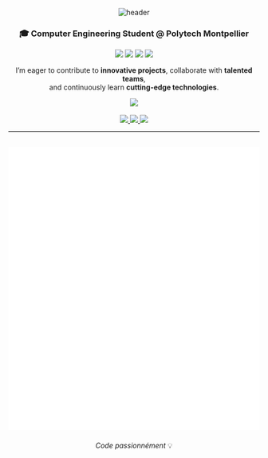 <div align="center">
  
![header](https://capsule-render.vercel.app/api?type=waving&color=0:2E3192,100:1BFFFF&height=200&section=header&text=Eugénio%20BAYE&fontSize=50&fontColor=f7f7f7&animation=fadeIn&fontAlignY=38)

### 🎓 Computer Engineering Student @ Polytech Montpellier

<!-- Domain badges -->
<p>
  <img src="https://img.shields.io/badge/Software%20Engineering-2E86C1?style=for-the-badge&logo=github&logoColor=white" />
  <img src="https://img.shields.io/badge/Project%20Management-28B463?style=for-the-badge&logo=trello&logoColor=white" />
  <img src="https://img.shields.io/badge/AI-AF7AC5?style=for-the-badge&logo=python&logoColor=white" />
  <img src="https://img.shields.io/badge/DevOps-E67E22?style=for-the-badge&logo=docker&logoColor=white" />
</p>

I’m eager to contribute to <b>innovative projects</b>, collaborate with <b>talented teams</b>,  
and continuously learn <b>cutting-edge technologies</b>.

<img src="https://github-readme-stats.vercel.app/api?username=Eugenio-BAYE&show_icons=true&theme=transparent&hide_border=true" height="180" />

<p align="center">
  <a href="https://eugeniobaye.fr">
    <img src="https://img.shields.io/badge/Website-222222?style=for-the-badge&logo=firefox-browser&logoColor=white" />
  </a>
  <a href="https://www.linkedin.com/in/eugénio-baye/">
    <img src="https://img.shields.io/badge/LinkedIn-0077B5?style=for-the-badge&logo=linkedin&logoColor=white" />
  </a>
  <a href="mailto:baye.eugenio.egnb@gmail.com">
    <img src="https://img.shields.io/badge/Email-D14836?style=for-the-badge&logo=gmail&logoColor=white" />
  </a>
</p>

---
![Metrics](/github-metrics.svg)
---


*Code passionnément* 💡
</div>


